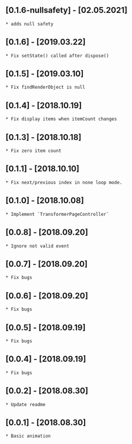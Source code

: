 ## [0.1.6-nullsafety] - [02.05.2021]

    * adds null safety

## [0.1.6] - [2019.03.22]

    * Fix setState() called after dispose()

## [0.1.5] - [2019.03.10]

    * Fix findRenderObject is null

## [0.1.4] - [2018.10.19]
    * Fix display items when itemCount changes

## [0.1.3] - [2018.10.18]
    * Fix zero item count

## [0.1.1] - [2018.10.10]
    * Fix next/previous index in none loop mode.

## [0.1.0] - [2018.10.08]
    * Implement `TransformerPageController`

## [0.0.8] - [2018.09.20]
    * Ignore not valid event

## [0.0.7] - [2018.09.20]
    * Fix bugs

## [0.0.6] - [2018.09.20]
    * Fix bugs

## [0.0.5] - [2018.09.19]
    * Fix bugs
    
## [0.0.4] - [2018.09.19]
    * Fix bugs
    
## [0.0.2] - [2018.08.30]
    * Update readme

## [0.0.1] - [2018.08.30]
    * Basic animation
    


